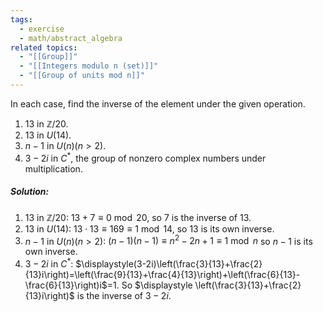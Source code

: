 ```yaml
---
tags:
  - exercise
  - math/abstract_algebra
related topics:
  - "[[Group]]"
  - "[[Integers modulo n (set)]]"
  - "[[Group of units mod n]]"
---
```

In each case, find the inverse of the element under the given operation. 
1. $13$ in $\mathbb{Z}/20$.
2. $13$ in $U(14)$.
3. $n − 1$ in $U(n) (n > 2)$.
4. $3 − 2i$ in $C^*$, the group of nonzero complex numbers under multiplication.
##### Solution:
1. $13$ in $\mathbb{Z}/20$:
	$13 + 7 \equiv 0\ \operatorname{mod}\ 20$, so $7$ is the inverse of $13$.
2. $13$ in $U(14)$:
	$13\cdot 13 \equiv 169 \equiv 1\ \operatorname{mod}\ 14$, so $13$ is its own inverse.
3. $n − 1$ in $U(n) (n > 2)$:
	$(n-1)(n-1)\equiv n^2 - 2n +1 \equiv 1\ \operatorname{mod}\ n$ so $n-1$ is its own inverse.
4. $3 − 2i$ in $C^*$:
	$\displaystyle(3-2i)\left(\frac{3}{13}+\frac{2}{13}i\right)=\left(\frac{9}{13}+\frac{4}{13}\right)+\left(\frac{6}{13}-\frac{6}{13}\right)i$=1. So $\displaystyle \left(\frac{3}{13}+\frac{2}{13}i\right)$ is the inverse of $3-2i$.